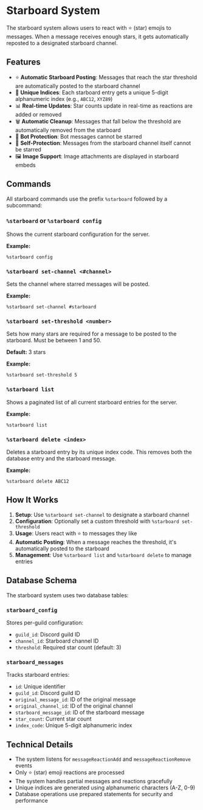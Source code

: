 # Starboard System

The starboard system allows users to react with ⭐ (star) emojis to messages. When a message receives enough stars, it gets automatically reposted to a designated starboard channel.

## Features

- ⭐ **Automatic Starboard Posting**: Messages that reach the star threshold are automatically posted to the starboard channel
- 🔢 **Unique Indices**: Each starboard entry gets a unique 5-digit alphanumeric index (e.g., `ABC12`, `XYZ89`)
- 📊 **Real-time Updates**: Star counts update in real-time as reactions are added or removed
- 🗑️ **Automatic Cleanup**: Messages that fall below the threshold are automatically removed from the starboard
- 🚫 **Bot Protection**: Bot messages cannot be starred
- 🔄 **Self-Protection**: Messages from the starboard channel itself cannot be starred
- 🖼️ **Image Support**: Image attachments are displayed in starboard embeds

## Commands

All starboard commands use the prefix `%starboard` followed by a subcommand:

### `%starboard` or `%starboard config`
Shows the current starboard configuration for the server.

**Example:**
```
%starboard config
```

### `%starboard set-channel <#channel>`
Sets the channel where starred messages will be posted.

**Example:**
```
%starboard set-channel #starboard
```

### `%starboard set-threshold <number>`
Sets how many stars are required for a message to be posted to the starboard. Must be between 1 and 50.

**Default:** 3 stars

**Example:**
```
%starboard set-threshold 5
```

### `%starboard list`
Shows a paginated list of all current starboard entries for the server.

**Example:**
```
%starboard list
```

### `%starboard delete <index>`
Deletes a starboard entry by its unique index code. This removes both the database entry and the starboard message.

**Example:**
```
%starboard delete ABC12
```

## How It Works

1. **Setup**: Use `%starboard set-channel` to designate a starboard channel
2. **Configuration**: Optionally set a custom threshold with `%starboard set-threshold`
3. **Usage**: Users react with ⭐ to messages they like
4. **Automatic Posting**: When a message reaches the threshold, it's automatically posted to the starboard
5. **Management**: Use `%starboard list` and `%starboard delete` to manage entries

## Database Schema

The starboard system uses two database tables:

### `starboard_config`
Stores per-guild configuration:
- `guild_id`: Discord guild ID
- `channel_id`: Starboard channel ID
- `threshold`: Required star count (default: 3)

### `starboard_messages`
Tracks starboard entries:
- `id`: Unique identifier
- `guild_id`: Discord guild ID
- `original_message_id`: ID of the original message
- `original_channel_id`: ID of the original channel
- `starboard_message_id`: ID of the starboard message
- `star_count`: Current star count
- `index_code`: Unique 5-digit alphanumeric index

## Technical Details

- The system listens for `messageReactionAdd` and `messageReactionRemove` events
- Only ⭐ (star) emoji reactions are processed
- The system handles partial messages and reactions gracefully
- Unique indices are generated using alphanumeric characters (A-Z, 0-9)
- Database operations use prepared statements for security and performance